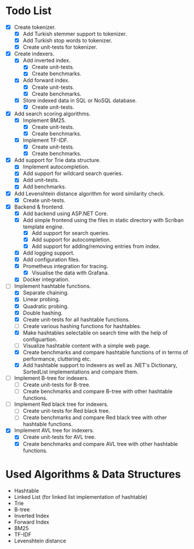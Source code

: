 # Todo List

- [x] Create tokenizer.
    - [x] Add Turkish stemmer support to tokenizer.
    - [x] Add Turkish stop words to tokenizer.
    - [x] Create unit-tests for tokenizer.
- [x] Create indexers.
    - [x] Add inverted index.
      - [x] Create unit-tests.
      - [x] Create benchmarks.
    - [x] Add forward index.
      - [x] Create unit-tests.
      - [x] Create benchmarks.
    - [x] Store indexed data in SQL or NoSQL database.
      - [x] Create unit-tests.
- [x] Add search scoring algorithms.
  - [x] Implement BM25.
    - [X] Create unit-tests.
    - [x] Create benchmarks.
  - [x] Implement TF-IDF.
    - [x] Create unit-tests.
    - [x] Create benchmarks.
- [x] Add support for Trie data structure.
  - [x] Implement autocompletion.
  - [x] Add support for wildcard search queries.
  - [x] Add unit-tests.
  - [x] Add benchmarks.
- [x] Add Levenshtein distance algorithm for word similarity check.
  - [x] Create unit-tests.
- [x] Backend & frontend.
  - [x] Add backend using ASP.NET Core.
  - [x] Add simple frontend using the files in static directory with Scriban template engine.
    - [x] Add support for search queries.
    - [x] Add support for autocompletion.
    - [x] Add support for adding/removing entries from index.
  - [x] Add logging support.
  - [x] Add configuration files.
  - [x] Prometheus integration for tracing.
    - [x] Visualise the data with Grafana.
  - [x] Docker integration.
- [ ] Implement hashtable functions.
  - [x] Separate chaining.
  - [x] Linear probing.
  - [x] Quadratic probing.
  - [x] Double hashing.
  - [x] Create unit-tests for all hashtable functions.
  - [ ] Create various hashing functions for hashtables.
  - [x] Make hashtables selectable on search time with the help of configuartion.
  - [ ] Visualize hashtable content with a simple web page.
  - [x] Create benchmarks and compare hashtable functions of in terms of performance, cluttering etc.
  - [x] Add hashtable support to indexers as well as .NET's Dictionary, SortedList implementations and compare them.
- [ ] Implement B-tree for indexers.
  - [ ] Create unit-tests for B-tree.
  - [ ] Create benchmarks and compare B-tree with other hashtable functions.
- [ ] Implement Red black tree for indexers.
  - [ ] Create unit-tests for Red black tree.
  - [ ] Create benchmarks and compare Red black tree with other hashtable functions.
- [x] Implement AVL tree for indexers.
  - [x] Create unit-tests for AVL tree.
  - [x] Create benchmarks and compare AVL tree with other hashtable functions.

# Used Algorithms & Data Structures

- Hashtable
- Linked List (for linked list implementation of hashtable)
- Trie
- B-tree
- Inverted Index
- Forward Index
- BM25
- TF-IDF
- Levenshtein distance